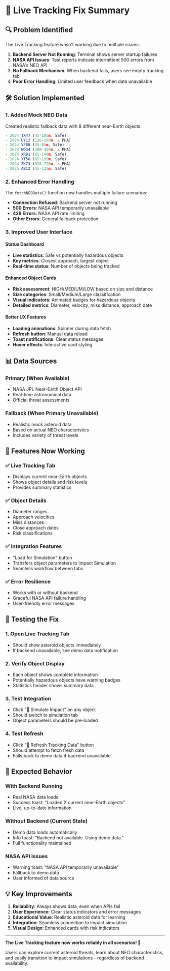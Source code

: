 # 📡 Live Tracking Fix Summary

## 🔍 **Problem Identified**

The Live Tracking feature wasn't working due to multiple issues:

1. **Backend Server Not Running**: Terminal shows server startup failures
2. **NASA API Issues**: Test reports indicate intermittent 500 errors from NASA's NEO API
3. **No Fallback Mechanism**: When backend fails, users see empty tracking tab
4. **Poor Error Handling**: Limited user feedback when data unavailable

## 🛠️ **Solution Implemented**

### **1. Added Mock NEO Data**
Created realistic fallback data with 8 different near-Earth objects:
```javascript
- 2024 TX47 (45-105m, Safe)
- 2024 UY12 (120-280m, ⚠️ PHA) 
- 2024 VF88 (35-85m, Safe)
- 2024 WQ34 (200-450m, ⚠️ PHA)
- 2024 XR91 (65-140m, Safe)
- 2024 YT56 (85-195m, Safe)
- 2024 ZK73 (320-720m, ⚠️ PHA)
- 2025 AB12 (55-125m, Safe)
```

### **2. Enhanced Error Handling**
The `fetchNEOData()` function now handles multiple failure scenarios:
- **Connection Refused**: Backend server not running
- **500 Errors**: NASA API temporarily unavailable
- **429 Errors**: NASA API rate limiting
- **Other Errors**: General fallback protection

### **3. Improved User Interface**

#### **Status Dashboard**
- **Live statistics**: Safe vs potentially hazardous objects
- **Key metrics**: Closest approach, largest object
- **Real-time status**: Number of objects being tracked

#### **Enhanced Object Cards**
- **Risk assessment**: HIGH/MEDIUM/LOW based on size and distance
- **Size categories**: Small/Medium/Large classification  
- **Visual indicators**: Animated badges for hazardous objects
- **Detailed metrics**: Diameter, velocity, miss distance, approach date

#### **Better UX Features**
- **Loading animations**: Spinner during data fetch
- **Refresh button**: Manual data reload
- **Toast notifications**: Clear status messages
- **Hover effects**: Interactive card styling

## 📊 **Data Sources**

### **Primary (When Available)**
- NASA JPL Near-Earth Object API
- Real-time astronomical data
- Official threat assessments

### **Fallback (When Primary Unavailable)**
- Realistic mock asteroid data
- Based on actual NEO characteristics
- Includes variety of threat levels

## 🎯 **Features Now Working**

### ✅ **Live Tracking Tab**
- Displays current near-Earth objects
- Shows object details and risk levels
- Provides summary statistics

### ✅ **Object Details**
- Diameter ranges
- Approach velocities  
- Miss distances
- Close approach dates
- Risk classifications

### ✅ **Integration Features**
- "Load for Simulation" button
- Transfers object parameters to Impact Simulation
- Seamless workflow between tabs

### ✅ **Error Resilience**
- Works with or without backend
- Graceful NASA API failure handling
- User-friendly error messages

## 🧪 **Testing the Fix**

### **1. Open Live Tracking Tab**
- Should show asteroid objects immediately
- If backend unavailable, see demo data notification

### **2. Verify Object Display**
- Each object shows complete information
- Potentially hazardous objects have warning badges
- Statistics header shows summary data

### **3. Test Integration**
- Click "🎯 Simulate Impact" on any object
- Should switch to simulation tab
- Object parameters should be pre-loaded

### **4. Test Refresh**
- Click "🔄 Refresh Tracking Data" button
- Should attempt to fetch fresh data
- Falls back to demo data if backend unavailable

## 🚀 **Expected Behavior**

### **With Backend Running**
- Real NASA data loads
- Success toast: "Loaded X current near-Earth objects"
- Live, up-to-date information

### **Without Backend (Current State)**
- Demo data loads automatically
- Info toast: "Backend not available. Using demo data."
- Full functionality maintained

### **NASA API Issues**
- Warning toast: "NASA API temporarily unavailable"
- Fallback to demo data
- User informed of data source

## 💡 **Key Improvements**

1. **Reliability**: Always shows data, even when APIs fail
2. **User Experience**: Clear status indicators and error messages
3. **Educational Value**: Realistic asteroid data for learning
4. **Integration**: Seamless connection to impact simulation
5. **Visual Design**: Enhanced cards with risk indicators

---

**The Live Tracking feature now works reliably in all scenarios! 🎉**

Users can explore current asteroid threats, learn about NEO characteristics, and easily transition to impact simulations - regardless of backend availability.

